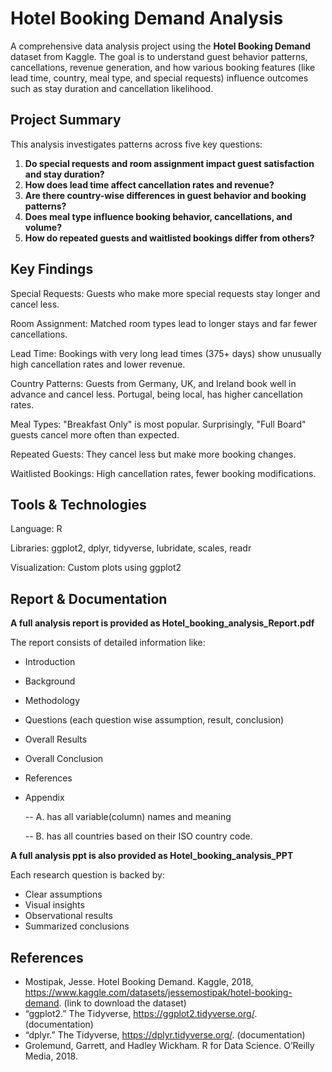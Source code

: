 # **Hotel Booking Demand Analysis**

A comprehensive data analysis project using the **Hotel Booking Demand** dataset from Kaggle. The goal is to understand guest behavior patterns, cancellations, revenue generation, and how various booking features (like lead time, country, meal type, and special requests) influence outcomes such as stay duration and cancellation likelihood.

## **Project Summary**

This analysis investigates patterns across five key questions:

1. **Do special requests and room assignment impact guest satisfaction and stay duration?**
2. **How does lead time affect cancellation rates and revenue?**
3. **Are there country-wise differences in guest behavior and booking patterns?**
4. **Does meal type influence booking behavior, cancellations, and volume?**
5. **How do repeated guests and waitlisted bookings differ from others?**

## **Key Findings**

Special Requests: Guests who make more special requests stay longer and cancel less.

Room Assignment: Matched room types lead to longer stays and far fewer cancellations.

Lead Time: Bookings with very long lead times (375+ days) show unusually high cancellation rates and lower revenue.

Country Patterns: Guests from Germany, UK, and Ireland book well in advance and cancel less. Portugal, being local, has higher cancellation rates.

Meal Types: "Breakfast Only" is most popular. Surprisingly, "Full Board" guests cancel more often than expected.

Repeated Guests: They cancel less but make more booking changes.

Waitlisted Bookings: High cancellation rates, fewer booking modifications.

## **Tools & Technologies**
Language: R

Libraries: ggplot2, dplyr, tidyverse, lubridate, scales, readr

Visualization: Custom plots using ggplot2

## **Report & Documentation**
**A full analysis report is provided as Hotel_booking_analysis_Report.pdf**

The report consists of detailed information like:
- Introduction
- Background
- Methodology
- Questions (each question wise assumption, result, conclusion)
- Overall Results
- Overall Conclusion
- References
- Appendix
  
  -- A. has all variable(column) names and meaning
  
  -- B. has all countries based on their ISO country code.

**A full analysis ppt is also provided as Hotel_booking_analysis_PPT**

Each research question is backed by:
- Clear assumptions
- Visual insights
- Observational results
- Summarized conclusions

## **References**
- Mostipak, Jesse. Hotel Booking Demand. Kaggle, 2018, https://www.kaggle.com/datasets/jessemostipak/hotel-booking-demand. (link to download the dataset)
- “ggplot2.” The Tidyverse, https://ggplot2.tidyverse.org/. (documentation)
- “dplyr.” The Tidyverse, https://dplyr.tidyverse.org/. (documentation)
- Grolemund, Garrett, and Hadley Wickham. R for Data Science. O’Reilly Media, 2018.
